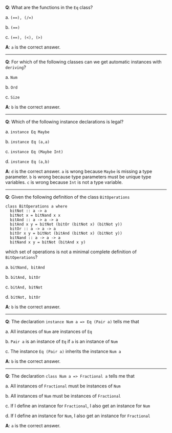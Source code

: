 **Q**: What are the functions in the `Eq` class?

a. `(==), (/=)`

b. `(==)`

c. `(==), (<), (>)`

**A**: `a` is the correct answer.

---

**Q**: For which of the following classes can we get automatic instances with `deriving`?

a. `Num`

b. `Ord`

c. `Size`

**A**: `b` is the correct answer.

---

**Q**: Which of the following instance declarations is legal?

a. `instance Eq Maybe`

b. `instance Eq (a,a)`

c. `instance Eq (Maybe Int)`

d. `instance Eq (a,b)`

**A**: `d` is the correct answer. `a` is wrong because `Maybe` is missing a type parameter.
`b` is wrong because type parameters must be unique type variables. `c` is wrong because `Int`
is not a type variable.

---

**Q**: Given the following definition of the class `BitOperations`

```
class BitOperations a where
  bitNot :: a -> a
  bitNot x = bitNand x x
  bitAnd :: a -> a -> a
  bitAnd x y = bitNot (bitOr (bitNot x) (bitNot y))
  bitOr :: a -> a -> a
  bitOr x y = bitNot (bitAnd (bitNot x) (bitNot y))
  bitNand :: a -> a -> a
  bitNand x y = bitNot (bitAnd x y)
```

which set of operations is not a minimal complete definition of `BitOperations`?

a. `bitNand, bitAnd`

b. `bitAnd, bitOr`

c. `bitAnd, bitNot`

d. `bitNot, bitOr`

**A**: `b` is the correct answer.

---

**Q**: The declaration `instance Num a => Eq (Pair a)` tells me that

a. All instances of `Num` are instances of `Eq`

b. `Pair a` is an instance of `Eq` if `a` is an instance of `Num`

c. The instance `Eq (Pair a)` inherits the instance `Num a`

**A**: `b` is the correct answer.

---

**Q**: The declaration `class Num a => Fractional a` tells me that

a. All instances of `Fractional` must be instances of `Num`

b. All instances of `Num` must be instances of `Fractional`

c. If I define an instance for `Fractional`, I also get an instance for `Num`

d. If I define an instance for `Num`, I also get an instance for `Fractional`

**A**: `a` is the correct answer.
